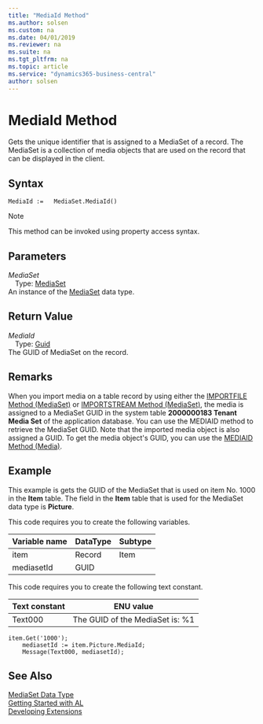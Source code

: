 ```yaml
---
title: "MediaId Method"
ms.author: solsen
ms.custom: na
ms.date: 04/01/2019
ms.reviewer: na
ms.suite: na
ms.tgt_pltfrm: na
ms.topic: article
ms.service: "dynamics365-business-central"
author: solsen
---
```

[//]: # (START>DO_NOT_EDIT)
[//]: # (IMPORTANT:Do not edit any of the content between here and the END>DO_NOT_EDIT.)
[//]: # (Any modifications should be made in the .xml files in the ModernDev repo.)
# MediaId Method
Gets the unique identifier that is assigned to a MediaSet of a record. The MediaSet is a collection of media objects that are used on the record that can be displayed in the client.


## Syntax
```
MediaId :=   MediaSet.MediaId()
```
> [!NOTE]  
> This method can be invoked using property access syntax.  

## Parameters
*MediaSet*  
&emsp;Type: [MediaSet](mediaset-data-type.md)  
An instance of the [MediaSet](mediaset-data-type.md) data type.  

## Return Value
*MediaId*  
&emsp;Type: [Guid](../guid/guid-data-type.md)  
The GUID of MediaSet on the record.  


[//]: # (IMPORTANT: END>DO_NOT_EDIT)

## Remarks  
When you import media on a table record by using either the [IMPORTFILE Method \(MediaSet\)](../../methods-auto/mediaset/mediaset-importfile-method.md) or [IMPORTSTREAM Method \(MediaSet\)](../../methods-auto/mediaset/mediaset-importstream-method.md), the media is assigned to a MediaSet GUID in the system table **2000000183 Tenant Media Set** of the application database. You can use the MEDIAID method to retrieve the MediaSet GUID. Note that the imported media object is also assigned a GUID. To get the media object's GUID, you can use the [MEDIAID Method \(Media\)](../../methods-auto/media/media-mediaid-method).  

## Example  
This example is gets the GUID of the MediaSet that is used on item No. 1000 in the **Item** table. The field in the **Item** table that is used for the MediaSet data type is **Picture**.  

 This code requires you to create the following variables.  

|Variable name|DataType|Subtype|  
|-------------------|--------------|-------------|  
|item|Record|Item|  
|mediasetId|GUID||  

 This code requires you to create the following text constant.  

|Text constant|ENU value|  
|-------------------|---------------|  
|Text000|The GUID of the MediaSet is: %1|  

```  
item.Get('1000');  
    mediasetId := item.Picture.MediaId;  
    Message(Text000, mediasetId);  
``` 
## See Also
[MediaSet Data Type](mediaset-data-type.md)  
[Getting Started with AL](../../devenv-get-started.md)  
[Developing Extensions](../../devenv-dev-overview.md)